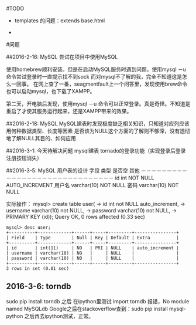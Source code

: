  #TODO

* templates 的问题：extends base.html

* 




#问题

##2016-2-16: MySQL
尝试在项目中使用MySQL

使用homebrew顺利安装。但是在启动MySQL服务时遇到问题，使用mysql －u命令尝试登录时一直提示找不到sock
而对mysql不了解的我，完全不知道这是怎么一回事。
在网上查了一番，seagmentfault上一个问答里，发现使用brew命令也可以启动mysql，也下载了XAMPP。

第二天，开电脑后发现，使用mysql －u 命令可以正常登录。真是奇怪。不知道是重启了才使其服务运行起来，还是XAMPP带来的效果。

##2016-2-18: MySQL
MySQL建表时发现极度缺乏相关知识，只知道对应列应该用何种数据类型、长度等因素
是否该为NULL这个方面的了解则不够深，没有透彻地了解NULL其目的、如何应用


##2016-3-1: 今天待解决问题
mysql建表
tornado的登录功能（实现登录后登录注册按钮消失）

##2016-3-5: MySQL
用户表的设计
字段    类型        是否空      其他
－－－－－－－－－－－－－－－－－－－－－－－－－－－－－－
id      int         NOT NULL    AUTO_INCREMENT
用户名  varchar(10) NOT NULL
密码    varchar(10) NOT NULL

实际操作：
mysql> create table user(
        -> id int not NULL auto_increment,
        -> username varchar(10) not NULL,
        -> password varchar(10) not NULL,
        -> PRIMARY KEY (id));
Query OK, 0 rows affected (0.33 sec)

    mysql> desc user;
    +----------+-------------+------+-----+---------+----------------+
    | Field    | Type        | Null | Key | Default | Extra          |
    +----------+-------------+------+-----+---------+----------------+
    | id       | int(11)     | NO   | PRI | NULL    | auto_increment |
    | username | varchar(10) | NO   |     | NULL    |                |
    | password | varchar(10) | NO   |     | NULL    |                |
    +----------+-------------+------+-----+---------+----------------+
    3 rows in set (0.01 sec)

## 2016-3-6: torndb

sudo pip install torndb 之后
在ipython里测试 import torndb 报错，No module named MySQLdb
Google之后在stackoverflow查到：sudo pip install mysql-python 之后再去ipython测试，正常。
